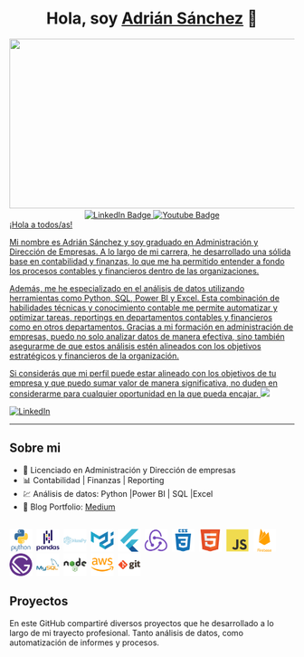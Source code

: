 <div align="center">
<h1 align="center">Hola, soy <a href="https://linkedin.com/in/adriansanchez-garcia">Adrián Sánchez</a> 👋</h1>
 <div align="center">
  <img src="https://media.giphy.com/media/dWesBcTLavkZuG35MI/giphy.gif" width="600" height="300"/>
</div>


  <a href="your-linkedin-URL">
    <img src="https://img.shields.io/badge/LinkedIn-blue?style=for-the-badge&logo=linkedin&logoColor=white" alt="LinkedIn Badge"/>
  </a>
  <a href="your-youtube-URL">
    <img src="https://img.shields.io/badge/YouTube-red?style=for-the-badge&logo=youtube&logoColor=white" alt="Youtube Badge"/>
</div>
</div>
</div>
¡Hola a todos/as!


Mi nombre es Adrián Sánchez y soy graduado en Administración y Dirección de Empresas. A lo largo de mi carrera, he desarrollado una sólida base en contabilidad y finanzas, lo que me ha permitido entender a fondo los procesos contables y financieros dentro de las organizaciones.

Además, me he especializado en el análisis de datos utilizando herramientas como Python, SQL, Power BI y Excel. Esta combinación de habilidades técnicas y conocimiento contable me permite automatizar y optimizar tareas, reportings en departamentos contables y financieros como en otros departamentos. Gracias a mi formación en administración de empresas, puedo no solo analizar datos de manera efectiva, sino también asegurarme de que estos análisis estén alineados con los objetivos estratégicos y financieros de la organización.

Si considerás que mi perfil puede estar alineado con los objetivos de tu empresa y que puedo sumar valor de manera significativa, no duden en considerarme para cualquier oportunidad en la que pueda encajar.
<img src="[[https://i.imgur.com/weNbhGZ.pn](https://imgur.com/a/3aNgWuv)g](https://imgur.com/a/3aNgWuv)">

[![LinkedIn](https://img.icons8.com/color/48/000000/linkedin.png)](https://www.linkedin.com/in/adriansanchez-garcia/)

---


## Sobre mi

- 🏫 Licenciado en Administración y Dirección de empresas 
- 📊 Contabilidad | Finanzas | Reporting
- 💹 Análisis de datos: Python |Power BI | SQL |Excel
- 📗 Blog Portfolio: [Medium](https://medium.com/@adriansg1991)
<br>

<div>
  <img src="https://github.com/devicons/devicon/blob/master/icons/python/python-original-wordmark.svg" title="Python" alt="Python" width="40" height="40"/>&nbsp;
  <img src="https://github.com/devicons/devicon/blob/master/icons/pandas/pandas-original-wordmark.svg" title="Pandas" alt="Pandas" width="40" height="40"/>&nbsp;
  <img src="https://github.com/devicons/devicon/blob/master/icons/numpy/numpy-line-wordmark.svg" title="Numpy" alt="Numpy" width="40" height="40"/>&nbsp;
  <img src="https://github.com/devicons/devicon/blob/master/icons/materialui/materialui-original.svg" title="Material UI" alt="Material UI" width="40" height="40"/>&nbsp;
  <img src="https://github.com/devicons/devicon/blob/master/icons/flutter/flutter-original.svg" title="Flutter" alt="Flutter" width="40" height="40"/>&nbsp;
  <img src="https://github.com/devicons/devicon/blob/master/icons/redux/redux-original.svg" title="Redux" alt="Redux " width="40" height="40"/>&nbsp;
  <img src="https://github.com/devicons/devicon/blob/master/icons/css3/css3-plain-wordmark.svg"  title="CSS3" alt="CSS" width="40" height="40"/>&nbsp;
  <img src="https://github.com/devicons/devicon/blob/master/icons/html5/html5-original.svg" title="HTML5" alt="HTML" width="40" height="40"/>&nbsp;
  <img src="https://github.com/devicons/devicon/blob/master/icons/javascript/javascript-original.svg" title="JavaScript" alt="JavaScript" width="40" height="40"/>&nbsp;
  <img src="https://github.com/devicons/devicon/blob/master/icons/firebase/firebase-plain-wordmark.svg" title="Firebase" alt="Firebase" width="40" height="40"/>&nbsp;
  <img src="https://github.com/devicons/devicon/blob/master/icons/gatsby/gatsby-original.svg" title="Gatsby"  alt="Gatsby" width="40" height="40"/>&nbsp;
  <img src="https://github.com/devicons/devicon/blob/master/icons/mysql/mysql-original-wordmark.svg" title="MySQL"  alt="MySQL" width="40" height="40"/>&nbsp;
  <img src="https://github.com/devicons/devicon/blob/master/icons/nodejs/nodejs-original-wordmark.svg" title="NodeJS" alt="NodeJS" width="40" height="40"/>&nbsp;
  <img src="https://github.com/devicons/devicon/blob/master/icons/amazonwebservices/amazonwebservices-plain-wordmark.svg" title="AWS" alt="AWS" width="40" height="40"/>&nbsp;
  <img src="https://github.com/devicons/devicon/blob/master/icons/git/git-original-wordmark.svg" title="Git" **alt="Git" width="40" height="40"/>
</div>

## Proyectos
En este GitHub compartiré diversos proyectos que he desarrollado a lo largo de mi trayecto profesional. Tanto análisis de datos, como automatización de informes y procesos.
